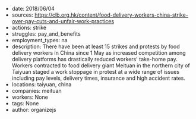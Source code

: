 - date: 2018/06/04
- sources: https://clb.org.hk/content/food-delivery-workers-china-strike-over-pay-cuts-and-unfair-work-practices
- actions: strike
- struggles: pay_and_benefits
- employment_types: na
- description: There have been at least 15 strikes and protests by food delivery workers in China since 1 May as increased competition among delivery platforms has drastically reduced workers' take-home pay. Workers contracted to food delivery giant Meituan in the northern city of Taiyuan staged a work stoppage in protest at a wide range of issues including pay levels, delivery times, insurance and high accident rates.
- locations: taiyuan, china
- companies: meituan
- workers: None
- tags: None
- author: organizejs
